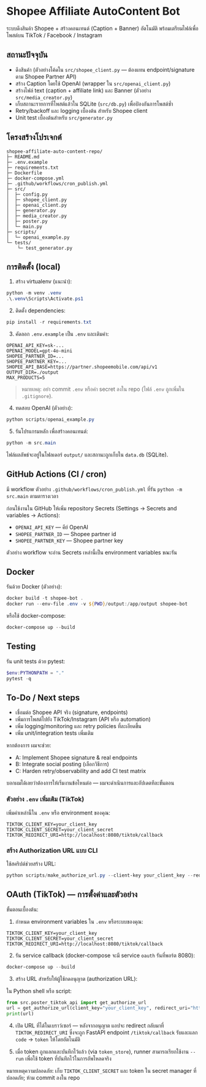 # Shopee Affiliate AutoContent Bot

ระบบดึงสินค้า Shopee + สร้างคอนเทนต์ (Caption + Banner) อัตโนมัติ พร้อมเตรียมไฟล์เพื่อโพสต์บน TikTok / Facebook / Instagram

## สถานะปัจจุบัน
- ดึงสินค้า (ตัวอย่างโค้ดใน `src/shopee_client.py` — ต้องแทน endpoint/signature ตาม Shopee Partner API)
- สร้าง Caption โดยใช้ OpenAI (wrapper ใน `src/openai_client.py`)
- สร้างไฟล์ text (caption + affiliate link) และ Banner (ตัวอย่าง `src/media_creator.py`)
- เก็บสถานะรายการที่โพสต์แล้วใน SQLite (`src/db.py`) เพื่อป้องกันการโพสต์ซ้ำ
- Retry/backoff และ logging เบื้องต้น สำหรับ Shopee client
- Unit test เบื้องต้นสำหรับ `src/generator.py`

## โครงสร้างโปรเจกต์
```
shopee-affiliate-auto-content-repo/
├─ README.md
├─ .env.example
├─ requirements.txt
├─ Dockerfile
├─ docker-compose.yml
├─ .github/workflows/cron_publish.yml
├─ src/
│  ├─ config.py
│  ├─ shopee_client.py
│  ├─ openai_client.py
│  ├─ generator.py
│  ├─ media_creator.py
│  ├─ poster.py
│  └─ main.py
├─ scripts/
│  └─ openai_example.py
└─ tests/
	└─ test_generator.py
```

## การติดตั้ง (local)
1. สร้าง virtualenv (แนะนำ):

```powershell
python -m venv .venv
.\.venv\Scripts\Activate.ps1
```

2. ติดตั้ง dependencies:

```powershell
pip install -r requirements.txt
```

3. คัดลอก `.env.example` เป็น `.env` และเติมค่า:

```
OPENAI_API_KEY=sk-...
OPENAI_MODEL=gpt-4o-mini
SHOPEE_PARTNER_ID=...
SHOPEE_PARTNER_KEY=...
SHOPEE_API_BASE=https://partner.shopeemobile.com/api/v1
OUTPUT_DIR=./output
MAX_PRODUCTS=5
```

> หมายเหตุ: อย่า commit `.env` หรือค่า secret ลงใน repo (ไฟล์ `.env` ถูกเพิ่มใน `.gitignore`).

4. ทดสอบ OpenAI (ตัวอย่าง):

```powershell
python scripts/openai_example.py
```

5. รันโปรแกรมหลัก เพื่อสร้างคอนเทนต์:

```powershell
python -m src.main
```

ไฟล์ผลลัพธ์จะอยู่ในโฟลเดอร์ `output/` และสถานะถูกเก็บใน `data.db` (SQLite).

## GitHub Actions (CI / cron)
มี workflow ตัวอย่าง `.github/workflows/cron_publish.yml` ที่รัน `python -m src.main` ตามตารางเวลา

ก่อนใช้งานใน GitHub ให้เพิ่ม repository Secrets (Settings → Secrets and variables → Actions):

- `OPENAI_API_KEY` — คีย์ OpenAI
- `SHOPEE_PARTNER_ID` — Shopee partner id
- `SHOPEE_PARTNER_KEY` — Shopee partner key

ตัวอย่าง workflow จะอ่าน Secrets เหล่านี้เป็น environment variables ขณะรัน

## Docker
รันด้วย Docker (ตัวอย่าง):

```powershell
docker build -t shopee-bot .
docker run --env-file .env -v ${PWD}/output:/app/output shopee-bot
```

หรือใช้ docker-compose:

```powershell
docker-compose up --build
```

## Testing
รัน unit tests ด้วย pytest:

```powershell
$env:PYTHONPATH = "."
pytest -q
```

## To-Do / Next steps
- เชื่อมต่อ Shopee API จริง (signature, endpoints)
- เพิ่มการโพสต์ไปยัง TikTok/Instagram (API หรือ automation)
- เพิ่ม logging/monitoring และ retry policies ที่ละเอียดขึ้น
- เพิ่ม unit/integration tests เพิ่มเติม

หากต้องการ ผมจะช่วย:
- A: Implement Shopee signature & real endpoints
- B: Integrate social posting (เลือกวิธีการ)
- C: Harden retry/observability and add CI test matrix

บอกผมได้เลยว่าต้องการให้เริ่มงานข้อไหนต่อ — ผมจะดำเนินการและอัปเดตทีละขั้นตอน

### ตัวอย่าง `.env` เพิ่มเติม (TikTok)

เพิ่มค่าเหล่านี้ใน `.env` หรือ environment ของคุณ:

```
TIKTOK_CLIENT_KEY=your_client_key
TIKTOK_CLIENT_SECRET=your_client_secret
TIKTOK_REDIRECT_URI=http://localhost:8080/tiktok/callback
```

### สร้าง Authorization URL แบบ CLI

ใช้สคริปต์ช่วยสร้าง URL:

```powershell
python scripts/make_authorize_url.py --client-key your_client_key --redirect-uri http://localhost:8080/tiktok/callback
```


## OAuth (TikTok) — การตั้งค่าและตัวอย่าง

ขั้นตอนเบื้องต้น:

1. กำหนด environment variables ใน `.env` หรือระบบของคุณ:

```
TIKTOK_CLIENT_KEY=your_client_key
TIKTOK_CLIENT_SECRET=your_client_secret
TIKTOK_REDIRECT_URI=http://localhost:8080/tiktok/callback
```

2. รัน service callback (docker-compose จะมี service `oauth` รันที่พอร์ต 8080):

```powershell
docker-compose up --build
```

3. สร้าง URL สำหรับให้ผู้ใช้กดอนุญาต (authorization URL):

ใน Python shell หรือ script:

```python
from src.poster_tiktok_api import get_authorize_url
url = get_authorize_url(client_key="your_client_key", redirect_uri="http://localhost:8080/tiktok/callback")
print(url)
```

4. เปิด URL ที่ได้ในเบราว์เซอร์ — หลังจากอนุญาต แอปจะ redirect กลับมาที่ `TIKTOK_REDIRECT_URI` ซึ่งจะถูก FastAPI endpoint `/tiktok/callback` รับและแลก `code` → `token` ให้โดยอัตโนมัติ

5. เมื่อ token ถูกแลกและบันทึกไว้แล้ว (via `token_store`), runner สามารถเรียกใช้งาน `--run` เพื่อใช้ token ที่บันทึกไว้ในการอัพโหลดจริง

หมายเหตุความปลอดภัย: เก็บ `TIKTOK_CLIENT_SECRET` และ token ใน secret manager ที่ปลอดภัย; ห้าม commit ลงใน repo

